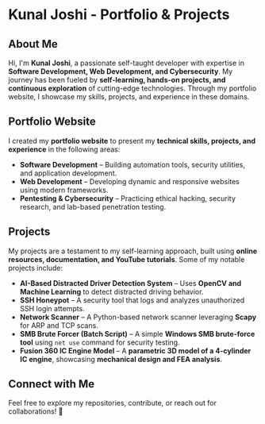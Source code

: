 # **Kunal Joshi - Portfolio & Projects**

## **About Me**
Hi, I'm **Kunal Joshi**, a passionate self-taught developer with expertise in **Software Development, Web Development, and Cybersecurity**. My journey has been fueled by **self-learning, hands-on projects, and continuous exploration** of cutting-edge technologies. Through my portfolio website, I showcase my skills, projects, and experience in these domains.

## **Portfolio Website**
I created my **portfolio website** to present my **technical skills, projects, and experience** in the following areas:
- **Software Development** – Building automation tools, security utilities, and application development.
- **Web Development** – Developing dynamic and responsive websites using modern frameworks.
- **Pentesting & Cybersecurity** – Practicing ethical hacking, security research, and lab-based penetration testing.

## **Projects**
My projects are a testament to my self-learning approach, built using **online resources, documentation, and YouTube tutorials**. Some of my notable projects include:

- **AI-Based Distracted Driver Detection System** – Uses **OpenCV and Machine Learning** to detect distracted driving behavior.
- **SSH Honeypot** – A security tool that logs and analyzes unauthorized SSH login attempts.
- **Network Scanner** – A Python-based network scanner leveraging **Scapy** for ARP and TCP scans.
- **SMB Brute Forcer (Batch Script)** – A simple **Windows SMB brute-force tool** using `net use` command for security testing.
- **Fusion 360 IC Engine Model** – A **parametric 3D model of a 4-cylinder IC engine**, showcasing **mechanical design and FEA analysis**.

## **Connect with Me**
Feel free to explore my repositories, contribute, or reach out for collaborations! 🚀

